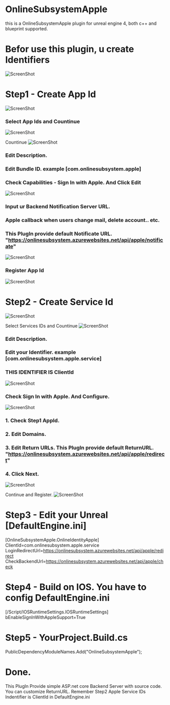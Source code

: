 # OnlineSubsystemApple
this is a OnlineSubsystemApple plugin for unreal engine 4, both c++ and blueprint supported.


# Befor use this plugin, u create Identifiers

 ![ScreenShot](img/Step1.jpg)

# Step1 - Create App Id
 ![ScreenShot](img/Step2.jpg)

 ### Select App Ids and Countinue
 ![ScreenShot](img/Step3.jpg)

 Countinue
 ![ScreenShot](img/Step4.jpg)

 ### Edit Description.
 ### Edit Bundle ID. example [com.onlinesubsystem.apple]
 ### Check Capabilities - Sign In with Apple. And Click Edit
 ![ScreenShot](img/Step5.jpg)


 ### Input ur Backend Notification Server URL.
 ### Apple callback when users change mail, delete account.. etc.
 ### This PlugIn provide default Notificate URL. "https://onlinesubsystem.azurewebsites.net/api/apple/notificate"
 ![ScreenShot](img/Step6.jpg)


 ### Register App Id
 ![ScreenShot](img/Step7.jpg)


# Step2 - Create Service Id
 ![ScreenShot](img/Step8.jpg)

 Select Services IDs and Countinue
 ![ScreenShot](img/Step9.jpg)


 ### Edit Description.
 ### Edit your Identifier. example [com.onlinesubsystem.apple.service]
 ### THIS IDENTIFIER IS ClientId
 ![ScreenShot](img/Step10.jpg)

 ### Check Sign In with Apple. And Configure.
 ![ScreenShot](img/Step11.jpg)


 ### 1. Check Step1 AppId.
 ### 2. Edit Domains.
 ### 3. Edit Return URLs. This PlugIn provide default ReturnURL. "https://onlinesubsystem.azurewebsites.net/api/apple/redirect"
 ### 4. Click Next.
 ![ScreenShot](img/Step12.jpg)


 Continue and Register.
 ![ScreenShot](img/Step13.jpg)


# Step3 - Edit your Unreal [DefaultEngine.ini]
 
 [OnlineSubsystemApple.OnlineIdentityApple]<br />
 ClientId=com.onlinesubsystem.apple.service<br />
 LoginRedirectUrl=https://onlinesubsystem.azurewebsites.net/api/apple/redirect <br />
 CheckBackendUrl=https://onlinesubsystem.azurewebsites.net/api/apple/check <br />



# Step4 - Build on IOS. You have to config DefaultEngine.ini

 [/Script/IOSRuntimeSettings.IOSRuntimeSettings]<br />
 bEnableSignInWithAppleSupport=True



# Step5 - YourProject.Build.cs
  PublicDependencyModuleNames.Add("OnlineSubsystemApple");


# Done. 
  This PlugIn Provide simple ASP.net core Backend Server with source code. You can customize ReturnURL.
  Remember Step2 Apple Service IDs Indentifier is ClientId in DefaultEngine.ini
